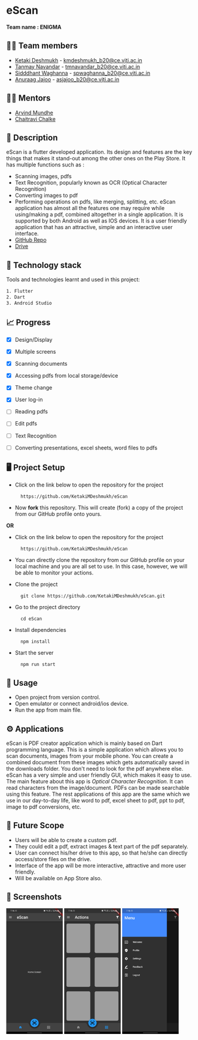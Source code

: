 


# eScan

**Team name : ENIGMA**





## 👨‍💻 Team members

- [Ketaki Deshmukh](https://github.com/KetakiMDeshmukh) - kmdeshmukh_b20@ce.vjti.ac.in
- [Tanmay Navandar](https://github.com/tanmay0117) - tmnavandar_b20@ce.vjti.ac.in
- [Sidddhant Waghanna](https://github.com/waghanna-prgramming) - spwaghanna_b20@ce.vjti.ac.in
- [Anuraag Jajoo](https://github.com/anurgj) - asjajoo_b20@ce.vjti.ac.in


## 👨‍🏫 Mentors

- [Arvind Mundhe](https://github.com/ArvindMundhe)
- [Chaitravi Chalke](https://github.com/chaitravi-ce)


## 📝 Description

eScan is a flutter developed application. Its design and features are the key things that makes it stand-out among the other ones on the Play Store. It has multiple functions such as :
- Scanning images, pdfs
- Text Recognition, popularly known as OCR (Optical Character Recognition)
- Converting images  to pdf
- Performing operations on pdfs, like merging, splitting, etc.
  eScan application  has almost all the features one may require while using/making a pdf, combined altogether in a single application. It is supported by both Android as well as IOS devices. It is a user friendly application that has an attractive, simple and an interactive user interface.
- [GitHub Repo](https://github.com/KetakiMDeshmukh/eScan)
- [Drive](https://drive.google.com/folderview?id=1cqnHYgb_2abV52IEgqSxjFguBu8mTtGb)


## 🧰 Technology stack

Tools and technologies learnt and used in this project:

    1. Flutter
    2. Dart
    3. Android Studio


## 📈 Progress

- [x]  Design/Display
- [x]  Multiple screens
- [x]  Scanning documents
- [x]  Accessing pdfs from local storage/device
- [x]  Theme change
- [x]  User log-in
- [ ]  Reading pdfs
- [ ]  Edit pdfs
- [ ]  Text Recognition
- [ ]  Converting presentations, excel sheets, word files to pdfs


## 🖥️ Project Setup


- Click on the link below to open the repository for the project

        https://github.com/KetakiMDeshmukh/eScan

- Now **fork** this repository. This will create (fork) a copy of the project from our GitHub profile onto yours.


**OR**

- Click on the link below to open the repository for the project

        https://github.com/KetakiMDeshmukh/eScan

- You can directly clone the repository from our GitHub profile on your local machine and you are all set to use. In this case, however, we will be able to monitor your actions.

- Clone the project

        git clone https://github.com/KetakiMDeshmukh/eScan.git


- Go to the project directory

        cd eScan

- Install dependencies

        npm install


- Start the server

        npm run start


## 🔧 Usage

- Open project from version control.
- Open emulator or connect android/ios device.
- Run the app from main file.


## ⚙️ Applications

eScan is PDF creator application which is mainly based on Dart programming language. This is a simple application which allows you to scan documents, images from your mobile phone. You can create a combined document from these images which gets automatically saved in the downloads folder. You don't need to look for the pdf anywhere else. eScan has a very simple and user friendly GUI, which makes it easy to use. The main feature about this app is _*Optical Character Recognition*_. It can read characters from the image/document. PDFs can be made searchable using this feature. The rest applications of this app are the same which we use in our day-to-day life, like word to pdf, excel sheet to pdf, ppt to pdf, image to pdf conversions, etc.   


## 🔮 Future Scope

- Users will be able to create a custom pdf.
- They could edit a pdf, extract images & text part of the pdf separately.
- User can connect his/her drive to this app, so that he/she can directly access/store files on the drive.
- Interface of the app will be more interactive, attractive and more user friendly.
- Will be available on App Store also.


## 📱 Screenshots

<img src="/images/Screen1.jpg" width = "30%" height="30%">
<img src="/images/Screen2.jpg" width = "30%" height="30%">
<img src="/images/Screen3.jpg" width = "30%" height="30%">

